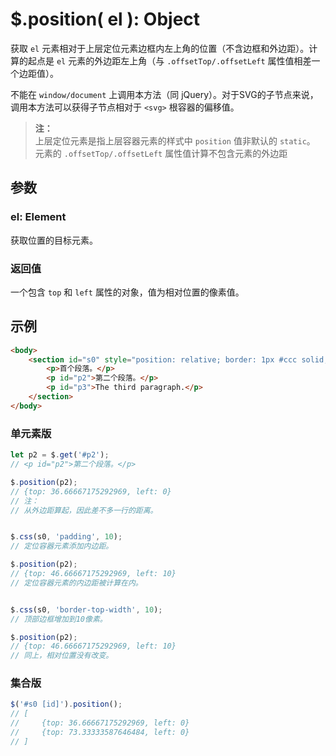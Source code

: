 # $.position( el ): Object

获取 `el` 元素相对于上层定位元素边框内左上角的位置（不含边框和外边距）。计算的起点是 `el` 元素的外边距左上角（与 `.offsetTop/.offsetLeft` 属性值相差一个边距值）。

不能在 `window/document` 上调用本方法（同 jQuery）。对于SVG的子节点来说，调用本方法可以获得子节点相对于 `<svg>` 根容器的偏移值。

> **注：**<br>
> 上层定位元素是指上层容器元素的样式中 `position` 值非默认的 `static`。<br>
> 元素的 `.offsetTop/.offsetLeft` 属性值计算不包含元素的外边距<br>


## 参数

### el: Element

获取位置的目标元素。


### 返回值

一个包含 `top` 和 `left` 属性的对象，值为相对位置的像素值。


## 示例

```html
<body>
    <section id="s0" style="position: relative; border: 1px #ccc solid;">
        <p>首个段落。</p>
        <p id="p2">第二个段落。</p>
        <p id="p3">The third paragraph.</p>
    </section>
</body>
```


### 单元素版

```js
let p2 = $.get('#p2');
// <p id="p2">第二个段落。</p>

$.position(p2);
// {top: 36.66667175292969, left: 0}
// 注：
// 从外边距算起，因此差不多一行的距离。


$.css(s0, 'padding', 10);
// 定位容器元素添加内边距。

$.position(p2);
// {top: 46.66667175292969, left: 10}
// 定位容器元素的内边距被计算在内。


$.css(s0, 'border-top-width', 10);
// 顶部边框增加到10像素。

$.position(p2);
// {top: 46.66667175292969, left: 10}
// 同上，相对位置没有改变。
```


### 集合版

```js
$('#s0 [id]').position();
// [
//     {top: 36.66667175292969, left: 0}
//     {top: 73.33333587646484, left: 0}
// ]
```

